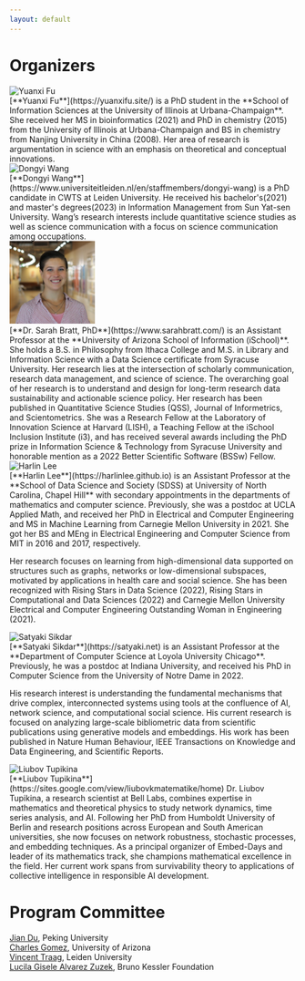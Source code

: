 ```yaml
---
layout: default
---
```


# Organizers

<div class='orgWrapper'>
<img src="https://ischool.illinois.edu/sites/default/files/styles/large_square/public/images/YuanxiFu.jpg?itok=pV359inZ" alt="Yuanxi Fu" width="150" />
<div class='bioWrapper'>
[**Yuanxi Fu**](https://yuanxifu.site/) is a PhD student in the **School of Information Sciences at the University of Illinois at Urbana-Champaign**. She received her MS in bioinformatics (2021) and PhD in chemistry (2015) from the University of Illinois at Urbana-Champaign and BS in chemistry from Nanjing University in China (2008). Her area of research is argumentation in science with an emphasis on theoretical and conceptual innovations. 
</div>
</div>

<div class='orgWrapper'>
<img src="" alt="Dongyi Wang" width="150" />
<div class='bioWrapper'>
[**Dongyi Wang**](https://www.universiteitleiden.nl/en/staffmembers/dongyi-wang) is a PhD candidate in CWTS at Leiden University. He received his bachelor's(2021) and master's degrees(2023) in Information Management from Sun Yat-sen University. Wang’s research interests include quantitative science studies as well as science communication with a focus on science communication among occupations. 
</div>
</div>

<div class='orgWrapper'>
 <img src="assets/images/profile_Sarah_Bratt.jpg" alt="Sarah Bratt" width="150" />
<div class='bioWrapper'>
[**Dr. Sarah Bratt, PhD**](https://www.sarahbratt.com/) is an Assistant Professor at the **University of Arizona School of Information (iSchool)**. She holds a B.S. in Philosophy from Ithaca College and M.S. in Library and Information Science with a Data Science certificate from Syracuse University. Her research lies at the intersection of scholarly communication, research data management, and science of science. The overarching goal of her research is to understand and design for long-term research data sustainability and actionable science policy. Her research has been published in Quantitative Science Studies (QSS), Journal of Informetrics, and Scientometrics. She was a Research Fellow at the Laboratory of Innovation Science at Harvard (LISH), a Teaching Fellow at the iSchool Inclusion Institute (i3), and has received several awards including the PhD prize in Information Science & Technology from Syracuse University and honorable mention as a 2022 Better Scientific Software (BSSw) Fellow.   
</div>
</div>

<div class='orgWrapper'>
<img src="https://harlinlee.github.io/headshot-new.jpg" alt="Harlin Lee" width="150" />
<div class='bioWrapper'>
[**Harlin Lee**](https://harlinlee.github.io) is an Assistant Professor at the **School of Data Science and Society (SDSS) at University of North Carolina, Chapel Hill** with secondary appointments in the departments of mathematics and computer science. Previously, she was a postdoc at UCLA Applied Math, and received her PhD in Electrical and Computer Engineering and MS in Machine Learning from Carnegie Mellon University in 2021. She got her BS and MEng in Electrical Engineering and Computer Science from MIT in 2016 and 2017, respectively.

Her research focuses on learning from high-dimensional data supported on structures such as graphs, networks or low-dimensional subspaces, motivated by applications in health care and social science. She has been recognized with Rising Stars in Data Science (2022), Rising Stars in Computational and Data Sciences (2022) and Carnegie Mellon University Electrical and Computer Engineering Outstanding Woman in Engineering (2021).
</div>
</div>

<div class='orgWrapper'>
<img src="https://satyaki.net/assets/img/satyaki-2024-bw.png?99354ab98eebf8097912c4ac3bc23a48" alt="Satyaki Sikdar" width="150" />
<div class='bioWrapper'>
[**Satyaki Sikdar**](https://satyaki.net) is an Assistant Professor at the **Department of Computer Science at Loyola University Chicago**. Previously, he was a postdoc at Indiana University, and received his PhD in Computer Science from the University of Notre Dame in 2022.

His research interest is understanding the fundamental mechanisms that drive complex, interconnected systems using tools at the confluence of AI, network science, and computational social science. His current research is focused on analyzing large-scale bibliometric data from scientific publications using generative models and embeddings. His work has been published in Nature Human Behaviour, IEEE Transactions on Knowledge and Data Engineering, and Scientific Reports.
</div>
</div>

<div class='orgWrapper'>
<img src="https://embedded-days.bunka.ai/team/liubov-tupikina.png" alt="Liubov Tupikina" width="150" />
<div class='bioWrapper'>
[**Liubov Tupikina**](https://sites.google.com/view/liubovkmatematike/home) Dr. Liubov Tupikina, a research scientist at Bell Labs, combines expertise in mathematics and theoretical physics to study network dynamics, time series analysis, and AI. Following her PhD from Humboldt University of Berlin and research positions across European and South American universities, she now focuses on network robustness, stochastic processes, and embedding techniques. As a principal organizer of Embed-Days and leader of its mathematics track, she champions mathematical excellence in the field. Her current work spans from survivability theory to applications of collective intelligence in responsible AI development. 
</div>
</div>

# Program Committee
[Jian Du](https://www.nihds.pku.edu.cn/en/info/1027/1024.htm), Peking University  
[Charles Gomez](https://sociology.arizona.edu/person/charles-gomez), University of Arizona  
[Vincent Traag](https://www.traag.net), Leiden University  
[Lucila Gisele Alvarez Zuzek](https://scholar.google.com.ar/citations?user=CgrQ6asAAAAJ&hl=es), Bruno Kessler Foundation  

